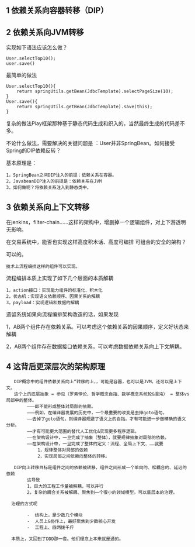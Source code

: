 
##  1 依赖关系向容器转移（DIP）


## 2 依赖关系向JVM转移

实现如下语法应该怎么做？

    User.selectTop10();
    user.save()

最简单的做法

    User.selectTop10(){
        return springUtils.getBean(JdbcTemplate).selectPageSize(10);
    }
    User.save(){
        return springUtils.getBean(JdbcTemplate).save(this);
    }
    
复杂的做法Play框架那种基于静态代码生成和织入的，当然最终生成的代码差不多。

    
不论什么做法，需要解决的关键问题是 ：User并非SpringBean。如何接受Spring的DIP依赖反转？

基本原理是：

    1，SpringBean之间DIP注入的前提：依赖关系在容器。
    2，JavabeanDIP注入的前提是：依赖关系在JVM
    3，如何做呢？将依赖关系注入到静态类中。


## 3 依赖关系向上下文转移 

在jenkins，filter-chain……这样的架构中，增删掉一个逻辑组件，对上下游透明无影响。

在交易系统中，能否也实现这样高度积木话、高度可编排 可组合的安全的架构？

可以的。

    技术上流程编排这样的组件可以实现。


流程编排本质上实现了如下几个层面的本质解耦

    1，action接口：实现能力组件的标准化、积木化
    2，状态机：实现语义依赖顺序、因果关系的解耦
    3，payload：实现逻辑和数据的解耦

遗留系统如果向流程编排架构改造的话，如果发现

1，AB两个组件存在依赖关系。可以考虑这个依赖关系的因果顺序，定义好状态来解耦

2，AB两个组件存在数据接口依赖关系，可以考虑数据依赖关系向上下文解耦。

## 4 这背后更深层次的架构原理
    
       DIP概念中的组件依赖关系向上“转移的上，，可能是容器，也可以是JVM，还可以是上下文。
       这个上的底层抽象 = 参见（罗素悖论、哲学概念自指、数学概念系统轮&混沌） = 整体vs局部中的整体。
            ———即不能形成整体对局部的依赖。
            ———例如，在编译器发展的历史中，一个最重要的改变是去掉goto语句。
            ——去掉了goto语句，则编译器规避了语义上的自指。才有可能进一步做精确的语义分析。
            ——才有可能更大范围的替代人工优化&实现更多程序逻辑。
            ——在架构设计中，一旦完成了抽象（整体），就要规律抽象对局部的依赖。
            ——在架构设计中，一旦完成了整体的定义：流程、全局上下文、……就要
                1，规律整体对局部的依赖
                2，实现局部之间依赖向整体的转移。
    
       DIP向上转移目标是组件之间的依赖被转移，组件之间形成一个单向的、松耦合的、延迟的依赖
            这导致
            1，巨大的工程工作量被解耦，可以并行
            2，复杂的耦合关系被解耦、聚焦到一个很小的领域模型。可以底层本的治理。
    
      治理的方式呢
    
            -  结构上，是少数几个模块
            -  人员上&协作上，最好聚焦到少数核心开发
            -  工程上、四两拨千斤

      本质上，又回到了DDD那一套。他们理念上本来就是通的。
        

        


